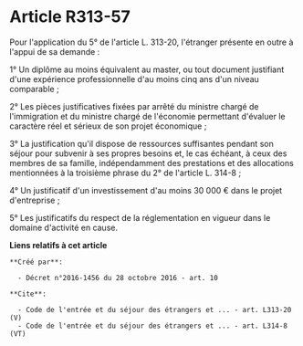 # Article R313-57

Pour l'application du 5° de l'article L. 313-20, l'étranger présente en outre à l'appui de sa demande : 

1° Un diplôme au moins équivalent au master, ou tout document justifiant d'une expérience professionnelle d'au moins cinq ans
d'un niveau comparable ; 

2° Les pièces justificatives fixées par arrêté du ministre chargé de l'immigration et du ministre chargé de l'économie
permettant d'évaluer le caractère réel et sérieux de son projet économique ; 

3° La justification qu'il dispose de ressources suffisantes pendant son séjour pour subvenir à ses propres besoins et, le cas
échéant, à ceux des membres de sa famille, indépendamment des prestations et des allocations mentionnées à la troisième
phrase du 2° de l'article L. 314-8 ; 

4° Un justificatif d'un investissement d'au moins 30 000 € dans le projet d'entreprise ; 

5° Les justificatifs du respect de la réglementation en vigueur dans le domaine d'activité en cause.

**Liens relatifs à cet article**

	**Créé par**:

	  - Décret n°2016-1456 du 28 octobre 2016 - art. 10

	**Cite**:

	  - Code de l'entrée et du séjour des étrangers et ... - art. L313-20 (V)
	  - Code de l'entrée et du séjour des étrangers et ... - art. L314-8 (VT)
